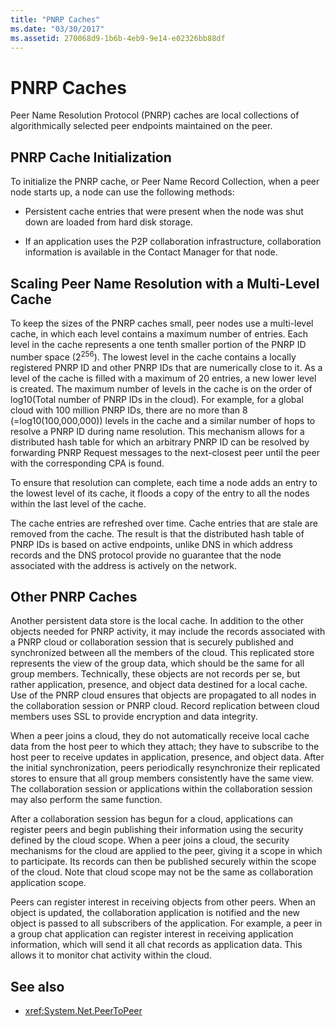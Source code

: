 ```yaml
---
title: "PNRP Caches"
ms.date: "03/30/2017"
ms.assetid: 270068d9-1b6b-4eb9-9e14-e02326bb88df
---
```

# PNRP Caches

Peer Name Resolution Protocol (PNRP) caches are local collections of algorithmically selected peer endpoints maintained on the peer.  
  
## PNRP Cache Initialization  

 To initialize the PNRP cache, or Peer Name Record Collection, when a peer node starts up, a node can use the following methods:  
  
- Persistent cache entries that were present when the node was shut down are loaded from hard disk storage.  
  
- If an application uses the P2P collaboration infrastructure, collaboration information is available in the Contact Manager for that node.  
  
## Scaling Peer Name Resolution with a Multi-Level Cache  

 To keep the sizes of the PNRP caches small, peer nodes use a multi-level cache, in which each level contains a maximum number of entries. Each level in the cache represents a one tenth smaller portion of the PNRP ID number space (2<sup>256</sup>). The lowest level in the cache contains a locally registered PNRP ID and other PNRP IDs that are numerically close to it. As a level of the cache is filled with a maximum of 20 entries, a new lower level is created. The maximum number of levels in the cache is on the order of log10(Total number of PNRP IDs in the cloud). For example, for a global cloud with 100 million PNRP IDs, there are no more than 8 (=log10(100,000,000)) levels in the cache and a similar number of hops to resolve a PNRP ID during name resolution. This mechanism allows for a distributed hash table for which an arbitrary PNRP ID can be resolved by forwarding PNRP Request messages to the next-closest peer until the peer with the corresponding CPA is found.  
  
 To ensure that resolution can complete, each time a node adds an entry to the lowest level of its cache, it floods a copy of the entry to all the nodes within the last level of the cache.  
  
 The cache entries are refreshed over time. Cache entries that are stale are removed from the cache. The result is that the distributed hash table of PNRP IDs is based on active endpoints, unlike DNS in which address records and the DNS protocol provide no guarantee that the node associated with the address is actively on the network.  
  
## Other PNRP Caches  

 Another persistent data store is the local cache.  In addition to the other objects needed for PNRP activity, it may include the records associated with a PNRP cloud or collaboration session that is securely published and synchronized between all the members of the cloud. This replicated store represents the view of the group data, which should be the same for all group members. Technically, these objects are not records per se, but rather application, presence, and object data destined for a local cache. Use of the PNRP cloud ensures that objects are propagated to all nodes in the collaboration session or PNRP cloud.  Record replication between cloud members uses SSL to provide encryption and data integrity.  
  
 When a peer joins a cloud, they do not automatically receive local cache data from the host peer to which they attach; they have to subscribe to the host peer to receive updates in application, presence, and object data. After the initial synchronization, peers periodically resynchronize their replicated stores to ensure that all group members consistently have the same view.  The collaboration session or applications within the collaboration session may also perform the same function.  
  
 After a collaboration session has begun for a cloud, applications can register peers and begin publishing their information using the security defined by the cloud scope. When a peer joins a cloud, the security mechanisms for the cloud are applied to the peer, giving it a scope in which to participate.  Its records can then be published securely within the scope of the cloud. Note that cloud scope may not be the same as collaboration application scope.  
  
 Peers can register interest in receiving objects from other peers. When an object is updated, the collaboration application is notified and the new object is passed to all subscribers of the application. For example, a peer in a group chat application can register interest in receiving application information, which will send it all chat records as application data.  This allows it to monitor chat activity within the cloud.  
  
## See also

- <xref:System.Net.PeerToPeer>
